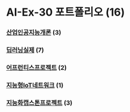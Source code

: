 # AI-Ex-30 포트폴리오 (16)
### [산업인공지능개론](https://github.com/acebang76/Introduction-to-Industrial-AI) (3)

### [딥러닝실제](https://github.com/acebang76/Deep-learning-practice) (7)

### [어프런티스프로젝트](https://github.com/acebang76/apprentice_project) (2)

### [지능형IoT네트워크](https://github.com/acebang76/intelligent-IoT-network) (1)

### [지능화캡스톤프로젝트](https://github.com/acebang76/capstone_project) (3)
